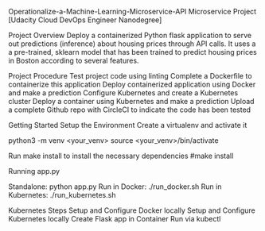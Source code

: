 Operationalize-a-Machine-Learning-Microservice-API
Microservice Project [Udacity Cloud DevOps Engineer Nanodegree]

Project Overview
Deploy a containerized Python flask application to serve out predictions (inference) about housing prices through API calls. It uses a a pre-trained, sklearn model that has been trained to predict housing prices in Boston according to several features.

Project Procedure
Test project code using linting
Complete a Dockerfile to containerize this application
Deploy containerized application using Docker and make a prediction
Configure Kubernetes and create a Kubernetes cluster
Deploy a container using Kubernetes and make a prediction
Upload a complete Github repo with CircleCI to indicate the code has been tested

Getting Started
Setup the Environment
Create a virtualenv and activate it

python3 -m venv <your_venv>
source <your_venv>/bin/activate

Run make install to install the necessary dependencies
#make install

Running app.py

 Standalone: python app.py
 Run in Docker: ./run_docker.sh
 Run in Kubernetes: ./run_kubernetes.sh

Kubernetes Steps
Setup and Configure Docker locally
Setup and Configure Kubernetes locally
Create Flask app in Container
Run via kubectl